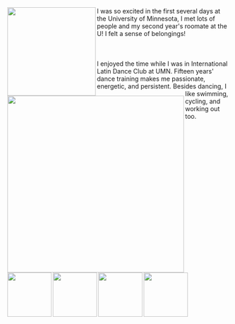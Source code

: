 <img align="left" src="/assets/img/welcomeweek3.jpg" width="200" />
<img align="left" src="/assets/img/welcomeweek1.jpg" width="400" />
I was so excited in the first several days at the University of Minnesota, I met lots of people and my second year's roomate at the U! I felt a sense of belongings!
<br><br>
<img align="left" src="/assets/img/roclim.jpg" width="100" />
<img align="left" src="/assets/img/roclimi.jpg" width="100" />
<br><br>
<img align="left" src="/assets/img/dancefest.jpg" width="100" />
<img align="left" src="/assets/img/ncdc.jpg" width="100" />
I enjoyed the time while I was in International Latin Dance Club at UMN. Fifteen years' dance training makes me passionate, energetic, and persistent. Besides dancing, I like swimming, cycling, and working out too.
